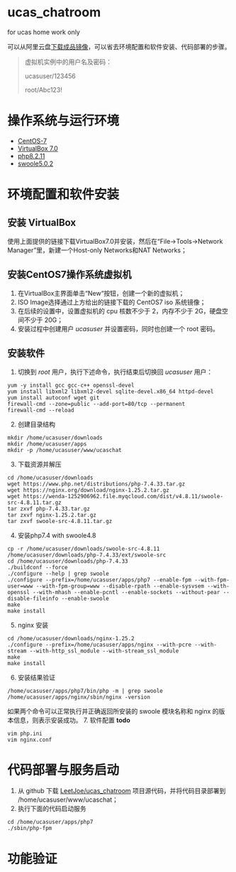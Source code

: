 # ucas_chatroom
for ucas home work only

可以从阿里云盘[下载成品镜像](https://www.adrive.com)，可以省去环境配置和软件安装、代码部署的步骤。
> 虚拟机实例中的用户名及密码：
> 
> ucasuser/123456
> 
> root/Abc123!

# 操作系统与运行环境
* [CentOS-7](https://mirrors.tuna.tsinghua.edu.cn/centos/7.9.2009/isos/x86_64/CentOS-7-x86_64-Everything-2009.iso)
* [VirtualBox 7.0](https://www.virtualbox.org/wiki/Downloads)
* [php8.2.11](https://www.php.net/distributions/php-8.2.11.tar.gz)
* [swoole5.0.2](https://wenda-1252906962.file.myqcloud.com/dist/swoole-src-5.0.2.tar.gz)

# 环境配置和软件安装

## 安装 VirtualBox
使用上面提供的链接下载VirtualBox7.0并安装，然后在“File->Tools->Network Manager”里，新建一个Host-only Networks和NAT Networks；
## 安装CentOS7操作系统虚拟机
1. 在VirtualBox主界面单击“New“按钮，创建一个新的虚拟机；
2. ISO Image选择通过上方给出的链接下载的 CentOS7 iso 系统镜像；
3. 在后续的设置中，设置虚拟机的 cpu 核数不少于 2，内存不少于 2G，硬盘空间不少于 20G；
4. 安装过程中创建用户 *ucasuser* 并设置密码，同时也创建一个 root 密码。
## 安装软件
1. 切换到 *root* 用户，执行下述命令，执行结束后切换回 *ucasuser* 用户：
```
yum -y install gcc gcc-c++ openssl-devel
yum install libxml2 libxml2-devel sqlite-devel.x86_64 httpd-devel
yum install autoconf wget git
firewall-cmd --zone=public --add-port=80/tcp --permanent 
firewall-cmd --reload 
```
2. 创建目录结构
```
mkdir /home/ucasuser/downloads
mkdir /home/ucasuser/apps
mkdir -p /home/ucasuser/www/ucaschat
```
3. 下载资源并解压
```
cd /home/ucasuser/downloads
wget https://www.php.net/distributions/php-7.4.33.tar.gz
wget https://nginx.org/download/nginx-1.25.2.tar.gz
wget https://wenda-1252906962.file.myqcloud.com/dist/v4.8.11/swoole-src-4.8.11.tar.gz
tar zxvf php-7.4.33.tar.gz
tar zxvf nginx-1.25.2.tar.gz
tar zxvf swoole-src-4.8.11.tar.gz
```
4. 安装php7.4 with swoole4.8
```
cp -r /home/ucasuser/downloads/swoole-src-4.8.11 /home/ucasuser/downloads/php-7.4.33/ext/swoole-src
cd /home/ucasuser/downloads/php-7.4.33
./buildconf --force
./configure --help | grep swoole
./configure --prefix=/home/ucasuser/apps/php7 --enable-fpm --with-fpm-user=www --with-fpm-group=www --disable-rpath --enable-sysvsem --with-openssl --with-mhash --enable-pcntl --enable-sockets --without-pear --disable-fileinfo --enable-swoole
make
make install
```
5. nginx 安装
```
cd /home/ucasuser/downloads/nginx-1.25.2
./configure --prefix=/home/ucasuser/apps/nginx --with-pcre --with-stream --with-http_ssl_module --with-stream_ssl_module
make
make install
```
6. 安装结果验证
```
/home/ucasuser/apps/php7/bin/php -m | grep swoole
/home/ucasuser/apps/nginx/sbin/nginx -version
```
如果两个命令可以正常执行并正确返回所安装的 swoole 模块名称和 nginx 的版本信息，则表示安装成功。
7. 软件配置 **todo**
```
vim php.ini
vim nginx.conf
```


# 代码部署与服务启动
1. 从 github 下载 [LeetJoe/ucas_chatroom](https://github.com/LeetJoe/ucas_chatroom) 项目源代码，并将代码目录部署到 /home/ucasuser/www/ucaschat；
2. 执行下面的代码启动服务
```
cd /home/ucasuser/apps/php7
./sbin/php-fpm
```


# 功能验证




